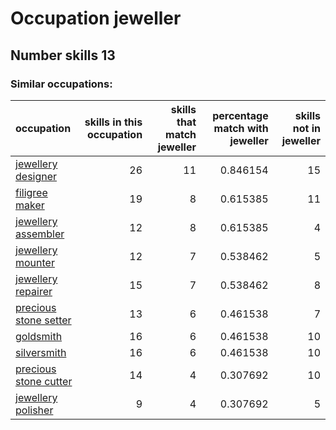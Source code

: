 # Occupation jeweller
## Number skills 13
### Similar occupations:
| occupation                                        |   skills in this occupation |   skills that match jeweller |   percentage match with jeweller |   skills not in jeweller |
|:--------------------------------------------------|----------------------------:|-----------------------------:|---------------------------------:|-------------------------:|
| [jewellery designer](jewellery_designer.md)       |                          26 |                           11 |                         0.846154 |                       15 |
| [filigree maker](filigree_maker.md)               |                          19 |                            8 |                         0.615385 |                       11 |
| [jewellery assembler](jewellery_assembler.md)     |                          12 |                            8 |                         0.615385 |                        4 |
| [jewellery mounter](jewellery_mounter.md)         |                          12 |                            7 |                         0.538462 |                        5 |
| [jewellery repairer](jewellery_repairer.md)       |                          15 |                            7 |                         0.538462 |                        8 |
| [precious stone setter](precious_stone_setter.md) |                          13 |                            6 |                         0.461538 |                        7 |
| [goldsmith](goldsmith.md)                         |                          16 |                            6 |                         0.461538 |                       10 |
| [silversmith](silversmith.md)                     |                          16 |                            6 |                         0.461538 |                       10 |
| [precious stone cutter](precious_stone_cutter.md) |                          14 |                            4 |                         0.307692 |                       10 |
| [jewellery polisher](jewellery_polisher.md)       |                           9 |                            4 |                         0.307692 |                        5 |
